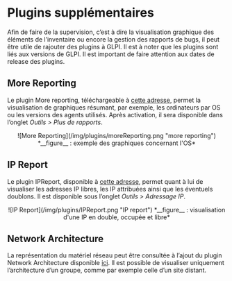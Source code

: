 # Plugins supplémentaires

Afin de faire de la supervision, c’est à dire la visualisation graphique des éléments de l’inventaire ou encore la gestion des rapports de bugs, il peut être utile de rajouter des plugins à GLPI. Il est à noter que les plugins sont liés aux versions de GLPI. Il est important de faire attention aux dates de release des plugins.

## More Reporting

Le plugin More reporting, téléchargeable à [cette adresse](http://plugins.glpi-project.org/#/plugin/mreporting), permet la visualisation de graphiques résumant, par exemple, les ordinateurs par OS ou les versions des agents utilisés. Après activation, il sera disponible dans l’onglet *Outils > Plus de rapports*.
<p align=center>
![More Reporting](/img/plugins/moreReporting.png "more reporting")  
<caption>*__figure__ : exemple des graphiques concernant l'OS*</caption>
</p>

## IP Report

Le plugin IPReport, disponible à [cette adresse](http://plugins.glpi-project.org/#/plugin/addressing), permet quant à lui de visualiser les adresses IP libres, les IP attribuées ainsi que les éventuels doublons. Il est disponible sous l’onglet *Outils > Adressage IP*.
<p align=center>
![IP Report](/img/plugins/IPReport.png "IP report")  
<caption>*__figure__ : visualisation d'une IP en double, occupée et libre*</caption>
</p>

## Network Architecture

La représentation du matériel réseau peut être consultée à l’ajout du plugin Network Architecture disponible [ici](http://plugins.glpi-project.org/#/plugin/archires). Il est possible de visualiser uniquement l’architecture d’un groupe, comme par exemple celle d’un site distant.
